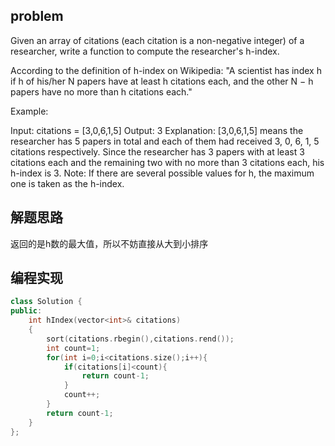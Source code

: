 ## problem
Given an array of citations (each citation is a non-negative integer) of a researcher, write a function to compute the researcher's h-index.

According to the definition of h-index on Wikipedia: "A scientist has index h if h of his/her N papers have at least h citations each, and the other N − h papers have no more than h citations each."

Example:

Input: citations = [3,0,6,1,5]
Output: 3 
Explanation: [3,0,6,1,5] means the researcher has 5 papers in total and each of them had 
             received 3, 0, 6, 1, 5 citations respectively. 
             Since the researcher has 3 papers with at least 3 citations each and the remaining 
             two with no more than 3 citations each, his h-index is 3.
Note: If there are several possible values for h, the maximum one is taken as the h-index.

## 解题思路
返回的是h数的最大值，所以不妨直接从大到小排序
## 编程实现
```C++
class Solution {
public:
    int hIndex(vector<int>& citations) 
    {
        sort(citations.rbegin(),citations.rend());
        int count=1;
        for(int i=0;i<citations.size();i++){
            if(citations[i]<count){
                return count-1;
            }
            count++;
        }
        return count-1;
    }
};
```
